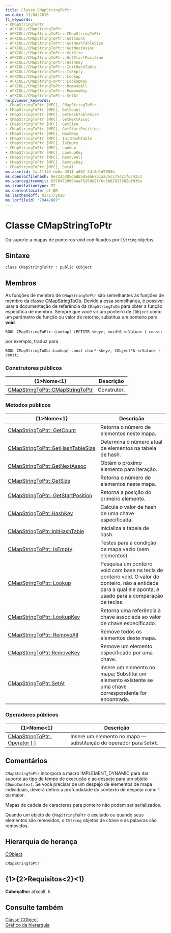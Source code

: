 ```yaml
---
title: Classe CMapStringToPtr
ms.date: 11/04/2016
f1_keywords:
- CMapStringToPtr
- AFXCOLL/CMapStringToPtr
- AFXCOLL/CMapStringToPtr::CMapStringToPtr
- AFXCOLL/CMapStringToPtr::GetCount
- AFXCOLL/CMapStringToPtr::GetHashTableSize
- AFXCOLL/CMapStringToPtr::GetNextAssoc
- AFXCOLL/CMapStringToPtr::GetSize
- AFXCOLL/CMapStringToPtr::GetStartPosition
- AFXCOLL/CMapStringToPtr::HashKey
- AFXCOLL/CMapStringToPtr::InitHashTable
- AFXCOLL/CMapStringToPtr::IsEmpty
- AFXCOLL/CMapStringToPtr::Lookup
- AFXCOLL/CMapStringToPtr::LookupKey
- AFXCOLL/CMapStringToPtr::RemoveAll
- AFXCOLL/CMapStringToPtr::RemoveKey
- AFXCOLL/CMapStringToPtr::SetAt
helpviewer_keywords:
- CMapStringToPtr [MFC], CMapStringToPtr
- CMapStringToPtr [MFC], GetCount
- CMapStringToPtr [MFC], GetHashTableSize
- CMapStringToPtr [MFC], GetNextAssoc
- CMapStringToPtr [MFC], GetSize
- CMapStringToPtr [MFC], GetStartPosition
- CMapStringToPtr [MFC], HashKey
- CMapStringToPtr [MFC], InitHashTable
- CMapStringToPtr [MFC], IsEmpty
- CMapStringToPtr [MFC], Lookup
- CMapStringToPtr [MFC], LookupKey
- CMapStringToPtr [MFC], RemoveAll
- CMapStringToPtr [MFC], RemoveKey
- CMapStringToPtr [MFC], SetAt
ms.assetid: 1ac11143-eb0a-4511-a662-2df0d1d9005b
ms.openlocfilehash: 0e722b305dad6595eb67b1a235c375d21f674353
ms.sourcegitcommit: 63784729604aaf526de21f6c6b62813882af930a
ms.translationtype: MT
ms.contentlocale: pt-BR
ms.lasthandoff: 03/17/2020
ms.locfileid: "79442607"
---
```

# <a name="cmapstringtoptr-class"></a>Classe CMapStringToPtr

Dá suporte a mapas de ponteiros void codificados por `CString` objetos.

## <a name="syntax"></a>Sintaxe

```
class CMapStringToPtr : public CObject
```

## <a name="members"></a>Membros

As funções de membro de `CMapStringToPtr` são semelhantes às funções de membro da classe [CMapStringToOb](../../mfc/reference/cmapstringtoob-class.md). Devido a essa semelhança, é possível usar a documentação de referência da `CMapStringToOb` para obter a função específica de membro. Sempre que você vir um ponteiro de `CObject` como um parâmetro de função ou valor de retorno, substitua um ponteiro para **void**.

`BOOL CMapStringToPtr::Lookup( LPCTSTR <key>, void*& <rValue> ) const;`

por exemplo, traduz para

`BOOL CMapStringToOb::Lookup( const char* <key>, CObject*& <rValue> ) const;`

### <a name="public-constructors"></a>Construtores públicos

|{1&gt;Nome&lt;1}|Descrição|
|----------|-----------------|
|[CMapStringToPtr::CMapStringToPtr](../../mfc/reference/cmapstringtoob-class.md#cmapstringtoob)|Construtor.|

### <a name="public-methods"></a>Métodos públicos

|{1&gt;Nome&lt;1}|Descrição|
|----------|-----------------|
|[CMapStringToPtr:: GetCount](../../mfc/reference/cmapstringtoob-class.md#getcount)|Retorna o número de elementos neste mapa.|
|[CMapStringToPtr::GetHashTableSize](../../mfc/reference/cmapstringtoob-class.md#gethashtablesize)|Determina o número atual de elementos na tabela de hash.|
|[CMapStringToPtr::GetNextAssoc](../../mfc/reference/cmapstringtoob-class.md#getnextassoc)|Obtém o próximo elemento para iteração.|
|[CMapStringToPtr::GetSize](../../mfc/reference/cmapstringtoob-class.md#getsize)|Retorna o número de elementos neste mapa.|
|[CMapStringToPtr:: GetStartPosition](../../mfc/reference/cmapstringtoob-class.md#getstartposition)|Retorna a posição do primeiro elemento.|
|[CMapStringToPtr::HashKey](../../mfc/reference/cmapstringtoob-class.md#hashkey)|Calcula o valor de hash de uma chave especificada.|
|[CMapStringToPtr::InitHashTable](../../mfc/reference/cmapstringtoob-class.md#inithashtable)|Inicializa a tabela de hash.|
|[CMapStringToPtr:: IsEmpty](../../mfc/reference/cmapstringtoob-class.md#isempty)|Testes para a condição de mapa vazio (sem elementos).|
|[CMapStringToPtr:: Lookup](../../mfc/reference/cmapstringtoob-class.md#lookup)|Pesquisa um ponteiro void com base na tecla de ponteiro void. O valor do ponteiro, não a entidade para a qual ele aponta, é usado para a comparação de teclas.|
|[CMapStringToPtr:: LookupKey](../../mfc/reference/cmapstringtoob-class.md#lookupkey)|Retorna uma referência à chave associada ao valor de chave especificado.|
|[CMapStringToPtr:: RemoveAll](../../mfc/reference/cmapstringtoob-class.md#removeall)|Remove todos os elementos deste mapa.|
|[CMapStringToPtr::RemoveKey](../../mfc/reference/cmapstringtoob-class.md#removekey)|Remove um elemento especificado por uma chave.|
|[CMapStringToPtr::SetAt](../../mfc/reference/cmapstringtoob-class.md#setat)|Insere um elemento no mapa; Substitui um elemento existente se uma chave correspondente for encontrada.|

### <a name="public-operators"></a>Operadores públicos

|{1&gt;Nome&lt;1}|Descrição|
|----------|-----------------|
|[CMapStringToPtr:: Operator \[ \]](../../mfc/reference/cmapstringtoob-class.md#operator_at)|Insere um elemento no mapa — substituição de operador para `SetAt`.|

## <a name="remarks"></a>Comentários

`CMapStringToPtr` incorpora a macro IMPLEMENT_DYNAMIC para dar suporte ao tipo de tempo de execução e ao despejo para um objeto `CDumpContext`. Se você precisar de um despejo de elementos de mapa individuais, deverá definir a profundidade do contexto de despejo como 1 ou maior.

Mapas de cadeia de caracteres para ponteiro não podem ser serializados.

Quando um objeto de `CMapStringToPtr` é excluído ou quando seus elementos são removidos, o `CString` objetos de chave e as palavras são removidos.

## <a name="inheritance-hierarchy"></a>Hierarquia de herança

[CObject](../../mfc/reference/cobject-class.md)

`CMapStringToPtr`

## <a name="requirements"></a>{1&gt;{2&gt;Requisitos&lt;2}&lt;1}

**Cabeçalho:** afxcoll. h

## <a name="see-also"></a>Consulte também

[Classe CObject](../../mfc/reference/cobject-class.md)<br/>
[Gráfico da hierarquia](../../mfc/hierarchy-chart.md)
